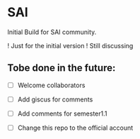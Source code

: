 # SAI

Initial Build for SAI community.

! Just for the initial version
! Still discussing

## Tobe done in the future:

- [ ] Welcome collaborators

- [ ] Add giscus for comments

- [ ] Add comments for semester1.1

- [ ] Change this repo to the official account

